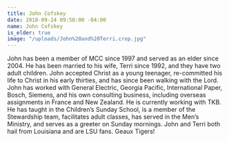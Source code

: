 ```yaml
---
title: John Cofskey
date: 2018-09-24 09:58:00 -04:00
name: John Cofskey
is_elder: true
image: "/uploads/John%20and%20Terri.crop.jpg"
---
```


John has been a member of MCC since 1997 and served as an elder since 2004. He has been married to his wife, Terri since 1992, and they have two adult children. John accepted Christ as a young teenager,  re-committed his life to Christ in his early thirties, and has since been walking with the Lord. John has worked with General Electric, Georgia Pacific, International Paper, Bosch, Siemens, and his own consulting business, including overseas assignments in France and New Zealand. He is currently working with TKB. He has taught in the Children’s Sunday School, is a member of the Stewardship team, facilitates adult classes, has served in the Men’s Ministry, and serves as a greeter on Sunday mornings. John and Terri both hail from Louisiana and are LSU fans. Geaux Tigers!
